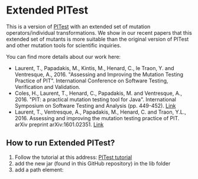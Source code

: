 # Extended PITest

This is a version of [PITest](http://pitest.org) with an extended set of mutation operators/individual transformations. We show in our recent papers that this extended set of mutants is more suitable than the original version of PITest and other mutation tools for scientific inquiries.

You can find more details about our work here:
 * Laurent, T., Papadakis, M., Kintis, M., Henard, C., le Traon, Y. and Ventresque, A., 2016. "Assessing and Improving the Mutation Testing Practice of PIT". International Conference on Software Testing, Verification and Validation. 
 * Coles, H., Laurent, T., Henard, C., Papadakis, M. and Ventresque, A., 2016. "PIT: a practical mutation testing tool for Java". International Symposium on Software Testing and Analysis (pp. 449-452). [Link](http://researchrepository.ucd.ie/handle/10197/7748)
 * Laurent, T., Ventresque, A., Papadakis, M., Henard, C. and Traon, Y.L., 2016. Assessing and improving the mutation testing practice of PIT. arXiv preprint arXiv:1601.02351. [Link](https://arxiv.org/abs/1601.02351)

## How to run Extended PITest?

 1. Follow the tutorial at this address: [PITest tutorial](http://pitest.org/quickstart/ant/)
 2. add the new jar (found in this GitHub repository) in the lib folder
 3. add a path element:
<path id="pitestPlus.path">
                <!-- must currently include the test library on the tool classpath. this will be fixed in a future version-->
                <pathelement location="lib/junit-4.9.jar" />
                <pathelement location="lib/pitest-ant-1.1.4.jar" />
                <pathelement location="lib/pitestPlus.jar" />
  </path>

